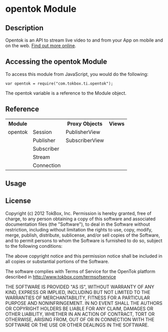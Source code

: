 # opentok Module

## Description

Opentok is an API to stream live video to and from your App on mobile and on the web. [Find out more online](http://www.tokbox.com/opentok/api).

## Accessing the opentok Module

To access this module from JavaScript, you would do the following:

	var opentok = require("com.tokbox.ti.opentok");

The opentok variable is a reference to the Module object.	

## Reference

<table>
  <tr>
    <th>Module<th>
    <th>Proxy Objects</th>
    <th>Views</th>
  </tr>
  <tr>
    <td>opentok</td>
    <td>Session</td>
    <td>PublisherView</td>
  </tr>
  <tr>
    <td></td>
    <td>Publisher</td>
    <td>SubscriberView</td>
  </tr>
  <tr>
    <td></td>
    <td>Subscriber</td>
    <td></td>
  </tr>
  <tr>
    <td></td>
    <td>Stream</td>
    <td></td>
  </tr>
  <tr>
    <td></td>
    <td>Connection</td>
    <td></td>
  </tr>
</table>

## Usage

## License

Copyright (c) 2012 TokBox, Inc.
Permission is hereby granted, free of charge, to any person obtaining a copy of
this software and associated documentation files (the "Software"), to deal in 
the Software without restriction, including without limitation the rights to 
use, copy, modify, merge, publish, distribute, sublicense, and/or sell copies 
of the Software, and to permit persons to whom the Software is furnished to do 
so, subject to the following conditions:

The above copyright notice and this permission notice shall be included in all 
copies or substantial portions of the Software.

The software complies with Terms of Service for the OpenTok platform described 
in http://www.tokbox.com/termsofservice

THE SOFTWARE IS PROVIDED "AS IS", WITHOUT WARRANTY OF ANY KIND, EXPRESS OR 
IMPLIED, INCLUDING BUT NOT LIMITED TO THE WARRANTIES OF MERCHANTABILITY, 
FITNESS FOR A PARTICULAR PURPOSE AND NONINFRINGEMENT. IN NO EVENT SHALL THE 
AUTHORS OR COPYRIGHT HOLDERS BE LIABLE FOR ANY CLAIM, DAMAGES OR OTHER 
LIABILITY, WHETHER IN AN ACTION OF CONTRACT, TORT OR OTHERWISE, ARISING FROM, 
OUT OF OR IN CONNECTION WITH THE SOFTWARE OR THE USE OR OTHER DEALINGS IN THE 
SOFTWARE.

